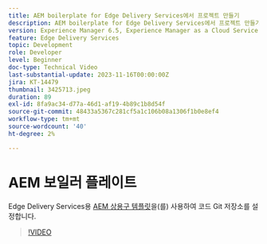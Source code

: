 ```yaml
---
title: AEM boilerplate for Edge Delivery Services에서 프로젝트 만들기
description: AEM boilerplate for Edge Delivery Services에서 프로젝트 만들기
version: Experience Manager 6.5, Experience Manager as a Cloud Service
feature: Edge Delivery Services
topic: Development
role: Developer
level: Beginner
doc-type: Technical Video
last-substantial-update: 2023-11-16T00:00:00Z
jira: KT-14479
thumbnail: 3425713.jpeg
duration: 89
exl-id: 8fa9ac34-d77a-46d1-af19-4b89c1b8d54f
source-git-commit: 48433a5367c281cf5a1c106b08a1306f1b0e8ef4
workflow-type: tm+mt
source-wordcount: '40'
ht-degree: 2%

---
```


# AEM 보일러 플레이트

Edge Delivery Services용 [AEM 상용구 템플릿](https://github.com/adobe/aem-boilerplate)을(를) 사용하여 코드 Git 저장소를 설정합니다.

>[!VIDEO](https://video.tv.adobe.com/v/3434618/?learn=on&captions=kor)
